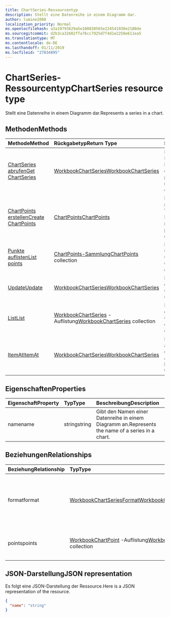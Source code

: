 ```yaml
---
title: ChartSeries-Ressourcentyp
description: Stellt eine Datenreihe in einem Diagramm dar.
author: lumine2008
localization_priority: Normal
ms.openlocfilehash: a3a19793629a5e100830565e224541930e2180de
ms.sourcegitcommit: d2b3ca32602ffa76cc7925d7f4d1e2258e611ea5
ms.translationtype: MT
ms.contentlocale: de-DE
ms.lasthandoff: 01/11/2019
ms.locfileid: "27834895"
---
```

# <a name="chartseries-resource-type"></a><span data-ttu-id="d4809-103">ChartSeries-Ressourcentyp</span><span class="sxs-lookup"><span data-stu-id="d4809-103">ChartSeries resource type</span></span>

<span data-ttu-id="d4809-104">Stellt eine Datenreihe in einem Diagramm dar.</span><span class="sxs-lookup"><span data-stu-id="d4809-104">Represents a series in a chart.</span></span>


## <a name="methods"></a><span data-ttu-id="d4809-105">Methoden</span><span class="sxs-lookup"><span data-stu-id="d4809-105">Methods</span></span>

| <span data-ttu-id="d4809-106">Methode</span><span class="sxs-lookup"><span data-stu-id="d4809-106">Method</span></span>           | <span data-ttu-id="d4809-107">Rückgabetyp</span><span class="sxs-lookup"><span data-stu-id="d4809-107">Return Type</span></span>    |<span data-ttu-id="d4809-108">Beschreibung</span><span class="sxs-lookup"><span data-stu-id="d4809-108">Description</span></span>|
|:---------------|:--------|:----------|
|[<span data-ttu-id="d4809-109">ChartSeries abrufen</span><span class="sxs-lookup"><span data-stu-id="d4809-109">Get ChartSeries</span></span>](../api/chartseries-get.md) | [<span data-ttu-id="d4809-110">WorkbookChartSeries</span><span class="sxs-lookup"><span data-stu-id="d4809-110">WorkbookChartSeries</span></span>](chartseries.md) |<span data-ttu-id="d4809-111">Dient zum Lesen der Eigenschaften und der Beziehungen des chartSeries-Objekts.</span><span class="sxs-lookup"><span data-stu-id="d4809-111">Read properties and relationships of chartSeries object.</span></span>|
|[<span data-ttu-id="d4809-112">ChartPoints erstellen</span><span class="sxs-lookup"><span data-stu-id="d4809-112">Create ChartPoints</span></span>](../api/chartseries-post-points.md) |[<span data-ttu-id="d4809-113">ChartPoints</span><span class="sxs-lookup"><span data-stu-id="d4809-113">ChartPoints</span></span>](chartpoint.md)| <span data-ttu-id="d4809-114">Dient zum Erstellen eines neuen ChartPoints durch Veröffentlichen in der Punkteammlung.</span><span class="sxs-lookup"><span data-stu-id="d4809-114">Create a new ChartPoints by posting to the points collection.</span></span>|
|[<span data-ttu-id="d4809-115">Punkte auflisten</span><span class="sxs-lookup"><span data-stu-id="d4809-115">List points</span></span>](../api/chartseries-list-points.md) |<span data-ttu-id="d4809-116">[ChartPoints-Sammlung](chartpoint.md)</span><span class="sxs-lookup"><span data-stu-id="d4809-116">[ChartPoints](chartpoint.md) collection</span></span>| <span data-ttu-id="d4809-117">Dient zum Abrufen einer ChartPoints-Objeksammlung.</span><span class="sxs-lookup"><span data-stu-id="d4809-117">Get a ChartPoints object collection.</span></span>|
|[<span data-ttu-id="d4809-118">Update</span><span class="sxs-lookup"><span data-stu-id="d4809-118">Update</span></span>](../api/chartseries-update.md) | [<span data-ttu-id="d4809-119">WorkbookChartSeries</span><span class="sxs-lookup"><span data-stu-id="d4809-119">WorkbookChartSeries</span></span>](chartseries.md) |<span data-ttu-id="d4809-120">Dient zum Aktualisieren des ChartSeries-Objekts.</span><span class="sxs-lookup"><span data-stu-id="d4809-120">Update ChartSeries object.</span></span> |
|[<span data-ttu-id="d4809-121">List</span><span class="sxs-lookup"><span data-stu-id="d4809-121">List</span></span>](../api/chartseries-list.md) | <span data-ttu-id="d4809-122">[WorkbookChartSeries](chartseries.md) -Auflistung</span><span class="sxs-lookup"><span data-stu-id="d4809-122">[WorkbookChartSeries](chartseries.md) collection</span></span> |<span data-ttu-id="d4809-123">Dient zum Abrufen der chartSeries-Objektsammlung.</span><span class="sxs-lookup"><span data-stu-id="d4809-123">Get chartSeries object collection.</span></span> |
|[<span data-ttu-id="d4809-124">ItemAt</span><span class="sxs-lookup"><span data-stu-id="d4809-124">ItemAt</span></span>](../api/chartseriescollection-itemat.md)|[<span data-ttu-id="d4809-125">WorkbookChartSeries</span><span class="sxs-lookup"><span data-stu-id="d4809-125">WorkbookChartSeries</span></span>](chartseries.md)|<span data-ttu-id="d4809-126">Ruft eine Datenreihe anhand ihrer Position in der Sammlung ab.</span><span class="sxs-lookup"><span data-stu-id="d4809-126">Retrieves a series based on its position in the collection</span></span>|

## <a name="properties"></a><span data-ttu-id="d4809-127">Eigenschaften</span><span class="sxs-lookup"><span data-stu-id="d4809-127">Properties</span></span>
| <span data-ttu-id="d4809-128">Eigenschaft</span><span class="sxs-lookup"><span data-stu-id="d4809-128">Property</span></span>     | <span data-ttu-id="d4809-129">Typ</span><span class="sxs-lookup"><span data-stu-id="d4809-129">Type</span></span>   |<span data-ttu-id="d4809-130">Beschreibung</span><span class="sxs-lookup"><span data-stu-id="d4809-130">Description</span></span>|
|:---------------|:--------|:----------|
|<span data-ttu-id="d4809-131">name</span><span class="sxs-lookup"><span data-stu-id="d4809-131">name</span></span>|<span data-ttu-id="d4809-132">string</span><span class="sxs-lookup"><span data-stu-id="d4809-132">string</span></span>|<span data-ttu-id="d4809-133">Gibt den Namen einer Datenreihe in einem Diagramm an.</span><span class="sxs-lookup"><span data-stu-id="d4809-133">Represents the name of a series in a chart.</span></span>|

## <a name="relationships"></a><span data-ttu-id="d4809-134">Beziehungen</span><span class="sxs-lookup"><span data-stu-id="d4809-134">Relationships</span></span>
| <span data-ttu-id="d4809-135">Beziehung</span><span class="sxs-lookup"><span data-stu-id="d4809-135">Relationship</span></span> | <span data-ttu-id="d4809-136">Typ</span><span class="sxs-lookup"><span data-stu-id="d4809-136">Type</span></span>   |<span data-ttu-id="d4809-137">Beschreibung</span><span class="sxs-lookup"><span data-stu-id="d4809-137">Description</span></span>|
|:---------------|:--------|:----------|
|<span data-ttu-id="d4809-138">format</span><span class="sxs-lookup"><span data-stu-id="d4809-138">format</span></span>|[<span data-ttu-id="d4809-139">WorkbookChartSeriesFormat</span><span class="sxs-lookup"><span data-stu-id="d4809-139">WorkbookChartSeriesFormat</span></span>](chartseriesformat.md)|<span data-ttu-id="d4809-p101">Stellt die Formatierung für eine Diagrammdatenreihe dar, einschließlich Füllung und Linienformatierung. Schreibgeschützt.</span><span class="sxs-lookup"><span data-stu-id="d4809-p101">Represents the formatting of a chart series, which includes fill and line formatting. Read-only.</span></span>|
|<span data-ttu-id="d4809-142">points</span><span class="sxs-lookup"><span data-stu-id="d4809-142">points</span></span>|<span data-ttu-id="d4809-143">[WorkbookChartPoint](chartpoint.md) -Auflistung</span><span class="sxs-lookup"><span data-stu-id="d4809-143">[WorkbookChartPoint](chartpoint.md) collection</span></span>|<span data-ttu-id="d4809-p102">Stellt eine Sammlung aller Punkte in der Datenreihe dar. Schreibgeschützt.</span><span class="sxs-lookup"><span data-stu-id="d4809-p102">Represents a collection of all points in the series. Read-only.</span></span>|

## <a name="json-representation"></a><span data-ttu-id="d4809-146">JSON-Darstellung</span><span class="sxs-lookup"><span data-stu-id="d4809-146">JSON representation</span></span>

<span data-ttu-id="d4809-147">Es folgt eine JSON-Darstellung der Ressource.</span><span class="sxs-lookup"><span data-stu-id="d4809-147">Here is a JSON representation of the resource.</span></span>

<!-- {
  "blockType": "resource",
  "baseType": "microsoft.graph.entity",
  "optionalProperties": [

  ],
  "@odata.type": "microsoft.graph.workbookChartSeries"
}-->

```json
{
  "name": "string"
}

```

<!-- uuid: 8fcb5dbc-d5aa-4681-8e31-b001d5168d79
2015-10-25 14:57:30 UTC -->
<!-- {
  "type": "#page.annotation",
  "description": "ChartSeries resource",
  "keywords": "",
  "section": "documentation",
  "tocPath": ""
}-->
